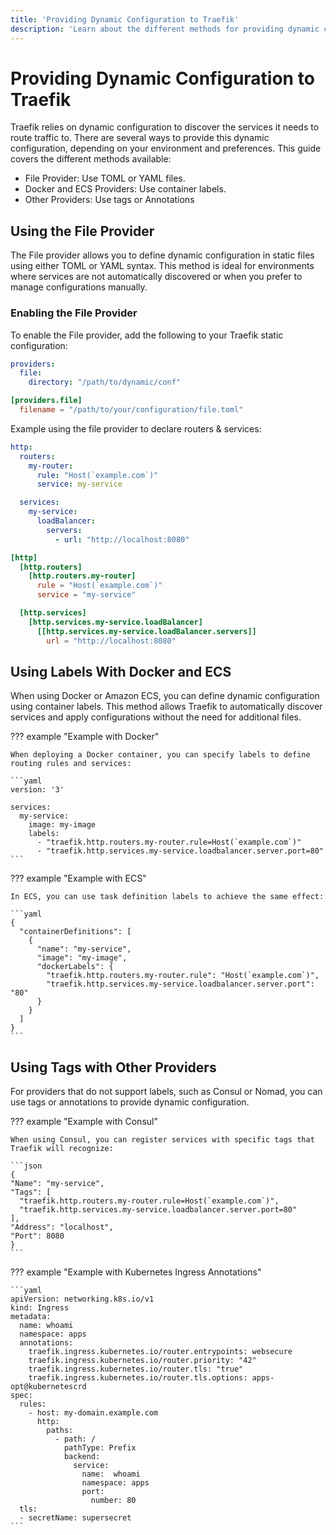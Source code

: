 ```yaml
---
title: 'Providing Dynamic Configuration to Traefik'
description: 'Learn about the different methods for providing dynamic configuration to Traefik. Read the technical documentation.'
---
```


# Providing Dynamic Configuration to Traefik

Traefik relies on dynamic configuration to discover the services it needs to route traffic to. There are several ways to provide this dynamic configuration, depending on your environment and preferences. This guide covers the different methods available:

- File Provider: Use TOML or YAML files.
- Docker and ECS Providers: Use container labels.
- Other Providers: Use tags or Annotations

## Using the File Provider

The File provider allows you to define dynamic configuration in static files using either TOML or YAML syntax. This method is ideal for environments where services are not automatically discovered or when you prefer to manage configurations manually.

### Enabling the File Provider

To enable the File provider, add the following to your Traefik static configuration:

```yaml tab="YAML"
providers:
  file:
    directory: "/path/to/dynamic/conf"
```

```toml tab="TOML"
[providers.file]
  filename = "/path/to/your/configuration/file.toml"
```

Example using the file provider to declare routers & services:

```yaml tab="File (YAML)"
http:
  routers:
    my-router:
      rule: "Host(`example.com`)"
      service: my-service

  services:
    my-service:
      loadBalancer:
        servers:
          - url: "http://localhost:8080"
```

```toml tab="File (TOML)"
[http]
  [http.routers]
    [http.routers.my-router]
      rule = "Host(`example.com`)"
      service = "my-service"

  [http.services]
    [http.services.my-service.loadBalancer]
      [[http.services.my-service.loadBalancer.servers]]
        url = "http://localhost:8080"
```

## Using Labels With Docker and ECS

When using Docker or Amazon ECS, you can define dynamic configuration using container labels. This method allows Traefik to automatically discover services and apply configurations without the need for additional files.

??? example "Example with Docker"

    When deploying a Docker container, you can specify labels to define routing rules and services:

    ```yaml
    version: '3'

    services:
      my-service:
        image: my-image
        labels:
          - "traefik.http.routers.my-router.rule=Host(`example.com`)"
          - "traefik.http.services.my-service.loadbalancer.server.port=80"
    ```

??? example "Example with ECS"

    In ECS, you can use task definition labels to achieve the same effect:

    ```yaml
    {
      "containerDefinitions": [
        {
          "name": "my-service",
          "image": "my-image",
          "dockerLabels": {
            "traefik.http.routers.my-router.rule": "Host(`example.com`)",
            "traefik.http.services.my-service.loadbalancer.server.port": "80"
          }
        }
      ]
    }
    ```

## Using Tags with Other Providers

For providers that do not support labels, such as Consul or Nomad, you can use tags or annotations to provide dynamic configuration.

??? example "Example with Consul"

    When using Consul, you can register services with specific tags that Traefik will recognize:

    ```json
    {
    "Name": "my-service",
    "Tags": [
      "traefik.http.routers.my-router.rule=Host(`example.com`)",
      "traefik.http.services.my-service.loadbalancer.server.port=80"
    ],
    "Address": "localhost",
    "Port": 8080
    }
    ```

??? example "Example with Kubernetes Ingress Annotations"

    ```yaml
    apiVersion: networking.k8s.io/v1
    kind: Ingress
    metadata:
      name: whoami
      namespace: apps
      annotations:
        traefik.ingress.kubernetes.io/router.entrypoints: websecure
        traefik.ingress.kubernetes.io/router.priority: "42"
        traefik.ingress.kubernetes.io/router.tls: "true"
        traefik.ingress.kubernetes.io/router.tls.options: apps-opt@kubernetescrd
    spec:
      rules:
        - host: my-domain.example.com
          http:
            paths:
              - path: /
                pathType: Prefix
                backend:
                  service:
                    name:  whoami
                    namespace: apps
                    port:
                      number: 80
      tls:
      - secretName: supersecret    
    ```
